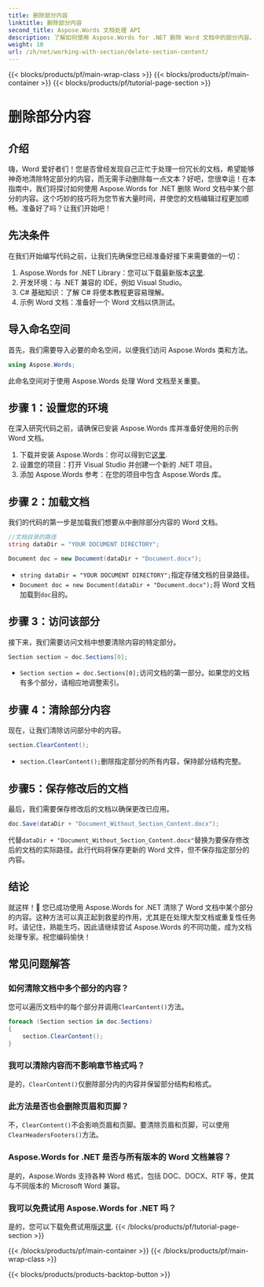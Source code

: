 ```yaml
---
title: 删除部分内容
linktitle: 删除部分内容
second_title: Aspose.Words 文档处理 API
description: 了解如何使用 Aspose.Words for .NET 删除 Word 文档中的部分内容。本分步指南可确保高效的文档管理。
weight: 10
url: /zh/net/working-with-section/delete-section-content/
---
```


{{< blocks/products/pf/main-wrap-class >}}
{{< blocks/products/pf/main-container >}}
{{< blocks/products/pf/tutorial-page-section >}}

# 删除部分内容

## 介绍

嗨，Word 爱好者们！您是否曾经发现自己正忙于处理一份冗长的文档，希望能够神奇地清除特定部分的内容，而无需手动删除每一点文本？好吧，您很幸运！在本指南中，我们将探讨如何使用 Aspose.Words for .NET 删除 Word 文档中某个部分的内容。这个巧妙的技巧将为您节省大量时间，并使您的文档编辑过程更加顺畅。准备好了吗？让我们开始吧！

## 先决条件

在我们开始编写代码之前，让我们先确保您已经准备好接下来需要做的一切：

1.  Aspose.Words for .NET Library：您可以下载最新版本[这里](https://releases.aspose.com/words/net/).
2. 开发环境：与 .NET 兼容的 IDE，例如 Visual Studio。
3. C# 基础知识：了解 C# 将使本教程更容易理解。
4. 示例 Word 文档：准备好一个 Word 文档以供测试。

## 导入命名空间

首先，我们需要导入必要的命名空间，以便我们访问 Aspose.Words 类和方法。

```csharp
using Aspose.Words;
```

此命名空间对于使用 Aspose.Words 处理 Word 文档至关重要。

## 步骤 1：设置您的环境

在深入研究代码之前，请确保已安装 Aspose.Words 库并准备好使用的示例 Word 文档。

1. 下载并安装 Aspose.Words：你可以得到它[这里](https://releases.aspose.com/words/net/).
2. 设置您的项目：打开 Visual Studio 并创建一个新的 .NET 项目。
3. 添加 Aspose.Words 参考：在您的项目中包含 Aspose.Words 库。

## 步骤 2：加载文档

我们的代码的第一步是加载我们想要从中删除部分内容的 Word 文档。

```csharp
//文档目录的路径
string dataDir = "YOUR DOCUMENT DIRECTORY";

Document doc = new Document(dataDir + "Document.docx");
```

- `string dataDir = "YOUR DOCUMENT DIRECTORY";`指定存储文档的目录路径。
- `Document doc = new Document(dataDir + "Document.docx");`将 Word 文档加载到`doc`目的。

## 步骤 3：访问该部分

接下来，我们需要访问文档中想要清除内容的特定部分。

```csharp
Section section = doc.Sections[0];
```

- `Section section = doc.Sections[0];`访问文档的第一部分。如果您的文档有多个部分，请相应地调整索引。

## 步骤 4：清除部分内容

现在，让我们清除访问部分中的内容。

```csharp
section.ClearContent();
```

- `section.ClearContent();`删除指定部分的所有内容，保持部分结构完整。

## 步骤5：保存修改后的文档

最后，我们需要保存修改后的文档以确保更改已应用。

```csharp
doc.Save(dataDir + "Document_Without_Section_Content.docx");
```

代替`dataDir + "Document_Without_Section_Content.docx"`替换为要保存修改后的文档的实际路径。此行代码将保存更新的 Word 文件，但不保存指定部分的内容。

## 结论

就这样！🎉 您已成功使用 Aspose.Words for .NET 清除了 Word 文档中某个部分的内容。这种方法可以真正起到救星的作用，尤其是在处理大型文档或重复性任务时。请记住，熟能生巧，因此请继续尝试 Aspose.Words 的不同功能，成为文档处理专家。祝您编码愉快！

## 常见问题解答

### 如何清除文档中多个部分的内容？

您可以遍历文档中的每个部分并调用`ClearContent()`方法。

```csharp
foreach (Section section in doc.Sections)
{
    section.ClearContent();
}
```

### 我可以清除内容而不影响章节格式吗？

是的，`ClearContent()`仅删除部分内的内容并保留部分结构和格式。

### 此方法是否也会删除页眉和页脚？

不，`ClearContent()`不会影响页眉和页脚。要清除页眉和页脚，可以使用`ClearHeadersFooters()`方法。

### Aspose.Words for .NET 是否与所有版本的 Word 文档兼容？

是的，Aspose.Words 支持各种 Word 格式，包括 DOC、DOCX、RTF 等，使其与不同版本的 Microsoft Word 兼容。

### 我可以免费试用 Aspose.Words for .NET 吗？

是的，您可以下载免费试用版[这里](https://releases.aspose.com/).
{{< /blocks/products/pf/tutorial-page-section >}}

{{< /blocks/products/pf/main-container >}}
{{< /blocks/products/pf/main-wrap-class >}}

{{< blocks/products/products-backtop-button >}}
